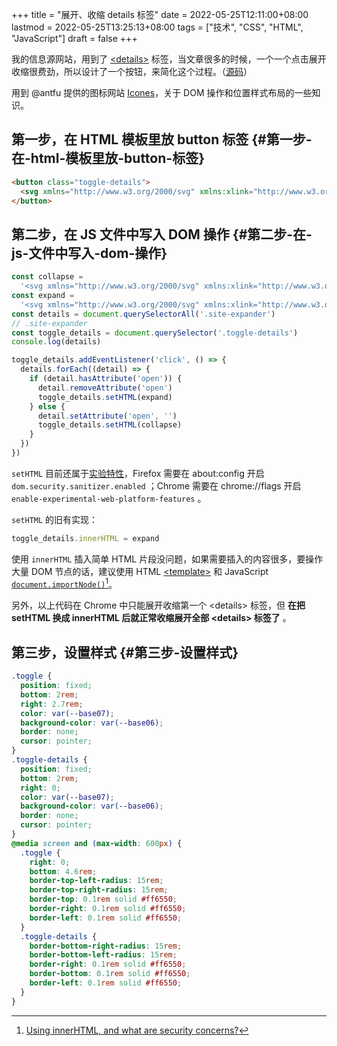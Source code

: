 +++
title = "展开、收缩 details 标签"
date = 2022-05-25T12:11:00+08:00
lastmod = 2022-05-25T13:25:13+08:00
tags = ["技术", "CSS", "HTML", "JavaScript"]
draft = false
+++

我的信息源网站，用到了 [&lt;details&gt;](https://developer.mozilla.org/en-US/docs/Web/HTML/Element/details) 标签，当文章很多的时候，一个一个点击展开收缩很费劲，所以设计了一个按钮，来简化这个过程。（[源码](https://github.com/tianheg/feed)）

用到 @antfu 提供的图标网站 [Icones](https://icones.js.org/)，关于 DOM 操作和位置样式布局的一些知识。


## 第一步，在 HTML 模板里放 button 标签 {#第一步-在-html-模板里放-button-标签}

```html
<button class="toggle-details">
  <svg xmlns="http://www.w3.org/2000/svg" xmlns:xlink="http://www.w3.org/1999/xlink" aria-hidden="true" role="img" class="iconify iconify--bi" width="32" height="32" preserveAspectRatio="xMidYMid meet" viewBox="0 0 16 16"><path fill="currentColor" fill-rule="evenodd" d="M1 8a.5.5 0 0 1 .5-.5h13a.5.5 0 0 1 0 1h-13A.5.5 0 0 1 1 8zm7-8a.5.5 0 0 1 .5.5v3.793l1.146-1.147a.5.5 0 0 1 .708.708l-2 2a.5.5 0 0 1-.708 0l-2-2a.5.5 0 1 1 .708-.708L7.5 4.293V.5A.5.5 0 0 1 8 0zm-.5 11.707l-1.146 1.147a.5.5 0 0 1-.708-.708l2-2a.5.5 0 0 1 .708 0l2 2a.5.5 0 0 1-.708.708L8.5 11.707V15.5a.5.5 0 0 1-1 0v-3.793z"></path></svg>
</button>
```


## 第二步，在 JS 文件中写入 DOM 操作 {#第二步-在-js-文件中写入-dom-操作}

```js
const collapse =
  '<svg xmlns="http://www.w3.org/2000/svg" xmlns:xlink="http://www.w3.org/1999/xlink" aria-hidden="true" role="img" class="iconify iconify--bi" width="32" height="32" preserveAspectRatio="xMidYMid meet" viewBox="0 0 16 16"><path fill="currentColor" fill-rule="evenodd" d="M1 8a.5.5 0 0 1 .5-.5h13a.5.5 0 0 1 0 1h-13A.5.5 0 0 1 1 8zm7-8a.5.5 0 0 1 .5.5v3.793l1.146-1.147a.5.5 0 0 1 .708.708l-2 2a.5.5 0 0 1-.708 0l-2-2a.5.5 0 1 1 .708-.708L7.5 4.293V.5A.5.5 0 0 1 8 0zm-.5 11.707l-1.146 1.147a.5.5 0 0 1-.708-.708l2-2a.5.5 0 0 1 .708 0l2 2a.5.5 0 0 1-.708.708L8.5 11.707V15.5a.5.5 0 0 1-1 0v-3.793z"></path></svg>'
const expand =
  '<svg xmlns="http://www.w3.org/2000/svg" xmlns:xlink="http://www.w3.org/1999/xlink" aria-hidden="true" role="img" class="iconify iconify--bi" width="32" height="32" preserveAspectRatio="xMidYMid meet" viewBox="0 0 16 16"><path fill="currentColor" fill-rule="evenodd" d="M1 8a.5.5 0 0 1 .5-.5h13a.5.5 0 0 1 0 1h-13A.5.5 0 0 1 1 8zM7.646.146a.5.5 0 0 1 .708 0l2 2a.5.5 0 0 1-.708.708L8.5 1.707V5.5a.5.5 0 0 1-1 0V1.707L6.354 2.854a.5.5 0 1 1-.708-.708l2-2zM8 10a.5.5 0 0 1 .5.5v3.793l1.146-1.147a.5.5 0 0 1 .708.708l-2 2a.5.5 0 0 1-.708 0l-2-2a.5.5 0 0 1 .708-.708L7.5 14.293V10.5A.5.5 0 0 1 8 10z"></path></svg>'
const details = document.querySelectorAll('.site-expander')
// .site-expander
const toggle_details = document.querySelector('.toggle-details')
console.log(details)

toggle_details.addEventListener('click', () => {
  details.forEach((detail) => {
    if (detail.hasAttribute('open')) {
      detail.removeAttribute('open')
      toggle_details.setHTML(expand)
    } else {
      detail.setAttribute('open', '')
      toggle_details.setHTML(collapse)
    }
  })
})
```

`setHTML` 目前还属于[实验特性](https://developer.mozilla.org/en-US/docs/Web/API/Element/setHTML)，Firefox 需要在 about:config 开启 `dom.security.sanitizer.enabled` ；Chrome 需要在 chrome://flags 开启 `enable-experimental-web-platform-features` 。

`setHTML` 的旧有实现：

```js
toggle_details.innerHTML = expand
```

使用 `innerHTML` 插入简单 HTML 片段没问题，如果需要插入的内容很多，要操作大量 DOM 节点的话，建议使用 HTML [&lt;template&gt;](https://developer.mozilla.org/en-US/docs/Web/HTML/Element/template) 和 JavaScript [`document.importNode()`](https://developer.mozilla.org/en-US/docs/Web/API/Document/importNode)[^fn:1]。

另外，以上代码在 Chrome 中只能展开收缩第一个 &lt;details&gt; 标签，但 **在把 setHTML 换成 innerHTML 后就正常收缩展开全部 &lt;details&gt; 标签了** 。


## 第三步，设置样式 {#第三步-设置样式}

```css
.toggle {
  position: fixed;
  bottom: 2rem;
  right: 2.7rem;
  color: var(--base07);
  background-color: var(--base06);
  border: none;
  cursor: pointer;
}
.toggle-details {
  position: fixed;
  bottom: 2rem;
  right: 0;
  color: var(--base07);
  background-color: var(--base06);
  border: none;
  cursor: pointer;
}
@media screen and (max-width: 600px) {
  .toggle {
    right: 0;
    bottom: 4.6rem;
    border-top-left-radius: 15rem;
    border-top-right-radius: 15rem;
    border-top: 0.1rem solid #ff6550;
    border-right: 0.1rem solid #ff6550;
    border-left: 0.1rem solid #ff6550;
  }
  .toggle-details {
    border-bottom-right-radius: 15rem;
    border-bottom-left-radius: 15rem;
    border-right: 0.1rem solid #ff6550;
    border-bottom: 0.1rem solid #ff6550;
    border-left: 0.1rem solid #ff6550;
  }
}
```

[^fn:1]: [Using innerHTML, and what are security concerns?](https://stackoverflow.com/a/47945729/12539782)